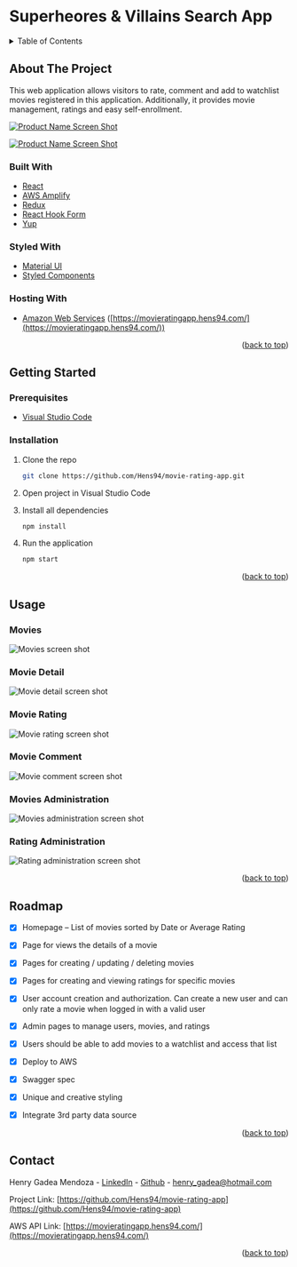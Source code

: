 <div id="top"></div>

# Superheores & Villains Search App

<!-- TABLE OF CONTENTS -->
<details>
  <summary>Table of Contents</summary>
  <ol>
    <li>
      <a href="#about-the-project">About The Project</a>
      <ul>
        <li><a href="#built-with">Built With</a></li>
        <li><a href="#styled-with">Styled With</a></li>
      </ul>
    </li>
    <li>
      <a href="#getting-started">Getting Started</a>
      <ul>
        <li><a href="#prerequisites">Prerequisites</a></li>
        <li><a href="#installation">Installation</a></li>
      </ul>
    </li>
    <li><a href="#usage">Usage</a></li>
    <li><a href="#roadmap">Roadmap</a></li>
    <li><a href="#contact">Contact</a></li>
  </ol>
</details>

<!-- ABOUT THE PROJECT -->

## About The Project

This web application allows visitors to rate, comment and add to watchlist movies registered in this application. Additionally, it provides movie management, ratings and easy self-enrollment.

[![Product Name Screen Shot][product-screenshot]](https://movieratingapp.hens94.com/)

[![Product Name Screen Shot][product-screenshot2]](https://movieratingapp.hens94.com/)

### Built With

- [React](https://reactjs.org/)
- [AWS Amplify](https://aws.amazon.com/es/amplify/)
- [Redux](https://redux.js.org/)
- [React Hook Form](https://react-hook-form.com/)
- [Yup](https://github.com/jquense/yup)

### Styled With

- [Material UI](https://v4.mui.com/)
- [Styled Components](https://styled-components.com/)

### Hosting With

- [Amazon Web Services](https://aws.amazon.com/) ([https://movieratingapp.hens94.com/](https://movieratingapp.hens94.com/))

<p align="right">(<a href="#top">back to top</a>)</p>

<!-- GETTING STARTED -->

## Getting Started

### Prerequisites

- [Visual Studio Code](https://code.visualstudio.com/)

### Installation

1. Clone the repo

   ```sh
   git clone https://github.com/Hens94/movie-rating-app.git
   ```

2. Open project in Visual Studio Code

3. Install all dependencies

   ```sh
   npm install
   ```

4. Run the application
   ```sh
   npm start
   ```

<p align="right">(<a href="#top">back to top</a>)</p>

<!-- USAGE EXAMPLES -->

## Usage

### Movies

![Movies screen shot][product-screenshot]

### Movie Detail

![Movie detail screen shot][product-screenshot2]

### Movie Rating

![Movie rating screen shot][usage-rating]

### Movie Comment

![Movie comment screen shot][usage-comment]

### Movies Administration

![Movies administration screen shot][usage-movie-admin]

### Rating Administration

![Rating administration screen shot][usage-rating-admin]

<p align="right">(<a href="#top">back to top</a>)</p>

<!-- ROADMAP -->

## Roadmap

- [x] Homepage – List of movies sorted by Date or Average Rating
- [x] Page for views the details of a movie
- [x] Pages for creating / updating / deleting movies
- [x] Pages for creating and viewing ratings for specific movies
- [x] User account creation and authorization. Can create a new user and can only rate a movie when logged in with a valid user
- [x] Admin pages to manage users, movies, and ratings
- [x] Users should be able to add movies to a watchlist and access that list

- [x] Deploy to AWS
- [x] Swagger spec
- [x] Unique and creative styling
- [x] Integrate 3rd party data source

<p align="right">(<a href="#top">back to top</a>)</p>

<!-- CONTACT -->

## Contact

Henry Gadea Mendoza - [LinkedIn](https://www.linkedin.com/in/henry-gadea-mendoza-599264153/) - [Github](https://github.com/Hens94) - henry_gadea@hotmail.com

Project Link: [https://github.com/Hens94/movie-rating-app](https://github.com/Hens94/movie-rating-app)

AWS API Link: [https://movieratingapp.hens94.com/](https://movieratingapp.hens94.com/)

<p align="right">(<a href="#top">back to top</a>)</p>

<!-- MARKDOWN LINKS & IMAGES -->

[product-screenshot]: https://i.imgur.com/dWBk7Xr.png
[product-screenshot2]: https://i.imgur.com/OakDGrx.png
[usage-rating]: https://i.imgur.com/6ufwh0E.png
[usage-comment]: https://i.imgur.com/zflqpDF.png
[usage-movie-admin]: https://i.imgur.com/ZfDkZAz.png
[usage-rating-admin]: https://i.imgur.com/2pg22Ge.png

